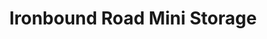 ---
title: "Ironbound Road Mini Storage"
url: /williamsburg/ironbound-road-mini-storage-ironbound-road-16/
shop: storage rental
---